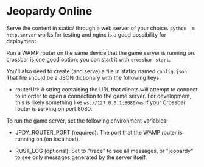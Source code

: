 # Jeopardy Online

Serve the content in static/ through a web server of your choice. `python -m http.server`
works for testing and nginx is a good possibility for deployment.

Run a WAMP router on the same device that the game server is running on. crossbar is one good option; you can start it with `crossbar start`.

You'll also need to create (and serve) a file in static/ named `config.json`. That file should be a JSON dictionary with the following keys:

 - routerUrl: A string containing the URL that clients will attempt to connect to in order to open a connection to the game server. For development, this is likely something like `ws://127.0.0.1:8080/ws` if your Crossbar router is serving on port 8080.

To run the game server, set the following environment variables:

 - JPDY\_ROUTER\_PORT (required): The port that the WAMP router is running on (on localhost).

 - RUST\_LOG (optional): Set to "trace" to see all messages, or "jeopardy" to see only messages generated by the server itself.
